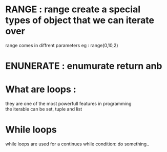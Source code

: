 # RANGE : range create a special types of object that we can iterate over 
 range comes in diffrent parameters 
eg : range(0,10,2)

# ENUNERATE : enumurate return anb 


# What are loops : 
 they are one of the most powerfull features in programming  
 the iterable can be set, tuple and list

# While loops
while loops  are used for a continues 
while condition:
    do something..
    